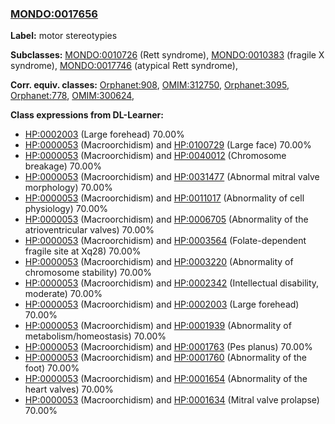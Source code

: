 
### [MONDO:0017656](http://purl.obolibrary.org/obo/MONDO_0017656)
**Label:** motor stereotypies

**Subclasses:** [MONDO:0010726](http://purl.obolibrary.org/obo/MONDO_0010726) (Rett syndrome), [MONDO:0010383](http://purl.obolibrary.org/obo/MONDO_0010383) (fragile X syndrome), [MONDO:0017746](http://purl.obolibrary.org/obo/MONDO_0017746) (atypical Rett syndrome), 

**Corr. equiv. classes:** [Orphanet:908](http://www.orpha.net/ORDO/Orphanet_908), [OMIM:312750](http://purl.obolibrary.org/obo/OMIM_312750), [Orphanet:3095](http://www.orpha.net/ORDO/Orphanet_3095), [Orphanet:778](http://www.orpha.net/ORDO/Orphanet_778), [OMIM:300624](http://purl.obolibrary.org/obo/OMIM_300624), 

**Class expressions from DL-Learner:**

- [HP:0002003](http://purl.obolibrary.org/obo/HP_0002003) (Large forehead) 70.00%
- [HP:0000053](http://purl.obolibrary.org/obo/HP_0000053) (Macroorchidism) and [HP:0100729](http://purl.obolibrary.org/obo/HP_0100729) (Large face) 70.00%
- [HP:0000053](http://purl.obolibrary.org/obo/HP_0000053) (Macroorchidism) and [HP:0040012](http://purl.obolibrary.org/obo/HP_0040012) (Chromosome breakage) 70.00%
- [HP:0000053](http://purl.obolibrary.org/obo/HP_0000053) (Macroorchidism) and [HP:0031477](http://purl.obolibrary.org/obo/HP_0031477) (Abnormal mitral valve morphology) 70.00%
- [HP:0000053](http://purl.obolibrary.org/obo/HP_0000053) (Macroorchidism) and [HP:0011017](http://purl.obolibrary.org/obo/HP_0011017) (Abnormality of cell physiology) 70.00%
- [HP:0000053](http://purl.obolibrary.org/obo/HP_0000053) (Macroorchidism) and [HP:0006705](http://purl.obolibrary.org/obo/HP_0006705) (Abnormality of the atrioventricular valves) 70.00%
- [HP:0000053](http://purl.obolibrary.org/obo/HP_0000053) (Macroorchidism) and [HP:0003564](http://purl.obolibrary.org/obo/HP_0003564) (Folate-dependent fragile site at Xq28) 70.00%
- [HP:0000053](http://purl.obolibrary.org/obo/HP_0000053) (Macroorchidism) and [HP:0003220](http://purl.obolibrary.org/obo/HP_0003220) (Abnormality of chromosome stability) 70.00%
- [HP:0000053](http://purl.obolibrary.org/obo/HP_0000053) (Macroorchidism) and [HP:0002342](http://purl.obolibrary.org/obo/HP_0002342) (Intellectual disability, moderate) 70.00%
- [HP:0000053](http://purl.obolibrary.org/obo/HP_0000053) (Macroorchidism) and [HP:0002003](http://purl.obolibrary.org/obo/HP_0002003) (Large forehead) 70.00%
- [HP:0000053](http://purl.obolibrary.org/obo/HP_0000053) (Macroorchidism) and [HP:0001939](http://purl.obolibrary.org/obo/HP_0001939) (Abnormality of metabolism/homeostasis) 70.00%
- [HP:0000053](http://purl.obolibrary.org/obo/HP_0000053) (Macroorchidism) and [HP:0001763](http://purl.obolibrary.org/obo/HP_0001763) (Pes planus) 70.00%
- [HP:0000053](http://purl.obolibrary.org/obo/HP_0000053) (Macroorchidism) and [HP:0001760](http://purl.obolibrary.org/obo/HP_0001760) (Abnormality of the foot) 70.00%
- [HP:0000053](http://purl.obolibrary.org/obo/HP_0000053) (Macroorchidism) and [HP:0001654](http://purl.obolibrary.org/obo/HP_0001654) (Abnormality of the heart valves) 70.00%
- [HP:0000053](http://purl.obolibrary.org/obo/HP_0000053) (Macroorchidism) and [HP:0001634](http://purl.obolibrary.org/obo/HP_0001634) (Mitral valve prolapse) 70.00%


